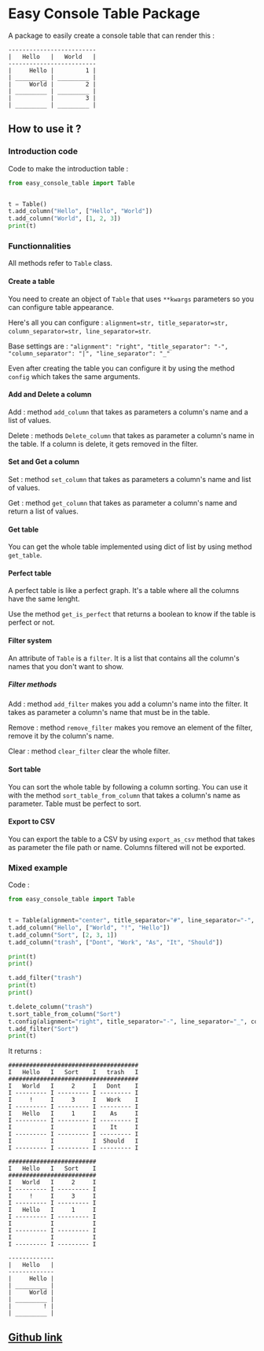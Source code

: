 # Easy Console Table Package

A package to easily create a console table that can render this :
```
-------------------------
|   Hello   |   World   |
-------------------------
|     Hello |         1 |
| _________ | _________ |
|     World |         2 |
| _________ | _________ |
|           |         3 |
| _________ | _________ |
```

## How to use it ?

### Introduction code
Code to make the introduction table :
```py
from easy_console_table import Table


t = Table()
t.add_column("Hello", ["Hello", "World"])
t.add_column("World", [1, 2, 3])
print(t)
```

### Functionnalities

All methods refer to ``Table`` class.

#### Create a table
You need to create an object of ``Table`` that uses ``**kwargs`` parameters so you can configure table appearance.

Here's all you can configure : ``alignment=str, title_separator=str, column_separator=str, line_separator=str``.

Base settings are : ``"alignment": "right", "title_separator": "-", "column_separator": "|", "line_separator": "_"``

Even after creating the table you can configure it by using the method ``config`` which takes the same arguments.

#### Add and Delete a column
Add : method ``add_column`` that takes as parameters a column's name and a list of values.

Delete : methods ``Delete_column`` that takes as parameter a column's name in the table. If a column is delete, it gets removed in the filter.

#### Set and Get a column
Set : method ``set_column`` that takes as parameters a column's name and list of values.

Get : method ``get_column`` that takes as parameter a column's name and return a list of values.

#### Get table
You can get the whole table implemented using dict of list by using method ``get_table``.

#### Perfect table
A perfect table is like a perfect graph. It's a table where all the columns have the same lenght.

Use the method ``get_is_perfect`` that returns a boolean to know if the table is perfect or not.

#### Filter system
An attribute of ``Table`` is a ``filter``. It is a list that contains all the column's names that you don't want to show.

##### Filter methods
Add : method ``add_filter`` makes you add a column's name into the filter. It takes as parameter a column's name that must be in the table.

Remove : method ``remove_filter`` makes you remove an element of the filter, remove it by the column's name.

Clear : method ``clear_filter`` clear the whole filter.

#### Sort table
You can sort the whole table by following a column sorting. You can use it with the method ``sort_table_from_column`` that takes a column's name as parameter. Table must be perfect to sort.

#### Export to CSV
You can export the table to a CSV by using ``export_as_csv`` method that takes as parameter the file path or name. Columns filtered will not be exported.

### Mixed example
Code :
```py
from easy_console_table import Table


t = Table(alignment="center", title_separator="#", line_separator="-", column_separator="I")
t.add_column("Hello", ["World", "!", "Hello"])
t.add_column("Sort", [2, 3, 1])
t.add_column("trash", ["Dont", "Work", "As", "It", "Should"])

print(t)
print()

t.add_filter("trash")
print(t)
print()

t.delete_column("trash")
t.sort_table_from_column("Sort")
t.config(alignment="right", title_separator="-", line_separator="_", column_separator="|")
t.add_filter("Sort")
print(t)
```

It returns :
```
#####################################
I   Hello   I   Sort    I   trash   I
#####################################
I   World   I     2     I   Dont    I
I --------- I --------- I --------- I
I     !     I     3     I   Work    I
I --------- I --------- I --------- I
I   Hello   I     1     I    As     I
I --------- I --------- I --------- I
I           I           I    It     I
I --------- I --------- I --------- I
I           I           I  Should   I
I --------- I --------- I --------- I

#########################
I   Hello   I   Sort    I
#########################
I   World   I     2     I
I --------- I --------- I
I     !     I     3     I
I --------- I --------- I
I   Hello   I     1     I
I --------- I --------- I
I           I           I
I --------- I --------- I
I           I           I
I --------- I --------- I

-------------
|   Hello   |
-------------
|     Hello |
| _________ |
|     World |
| _________ |
|         ! |
| _________ |
```

## [Github link](https://github.com/flastar-fr/easy_console_table)